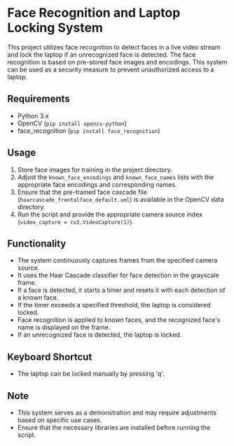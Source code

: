 # Face Recognition and Laptop Locking System

This project utilizes face recognition to detect faces in a live video stream and lock the laptop if an unrecognized face is detected. The face recognition is based on pre-stored face images and encodings. This system can be used as a security measure to prevent unauthorized access to a laptop.

## Requirements
- Python 3.x
- OpenCV (`pip install opencv-python`)
- face_recognition (`pip install face_recognition`)

## Usage
1. Store face images for training in the project directory.
2. Adjust the `known_face_encodings` and `known_face_names` lists with the appropriate face encodings and corresponding names.
3. Ensure that the pre-trained face cascade file (`haarcascade_frontalface_default.xml`) is available in the OpenCV data directory.
4. Run the script and provide the appropriate camera source index (`video_capture = cv2.VideoCapture(1)`).

## Functionality
- The system continuously captures frames from the specified camera source.
- It uses the Haar Cascade classifier for face detection in the grayscale frame.
- If a face is detected, it starts a timer and resets it with each detection of a known face.
- If the timer exceeds a specified threshold, the laptop is considered locked.
- Face recognition is applied to known faces, and the recognized face's name is displayed on the frame.
- If an unrecognized face is detected, the laptop is locked.

## Keyboard Shortcut
- The laptop can be locked manually by pressing 'q'.

## Note
- This system serves as a demonstration and may require adjustments based on specific use cases.
- Ensure that the necessary libraries are installed before running the script.
